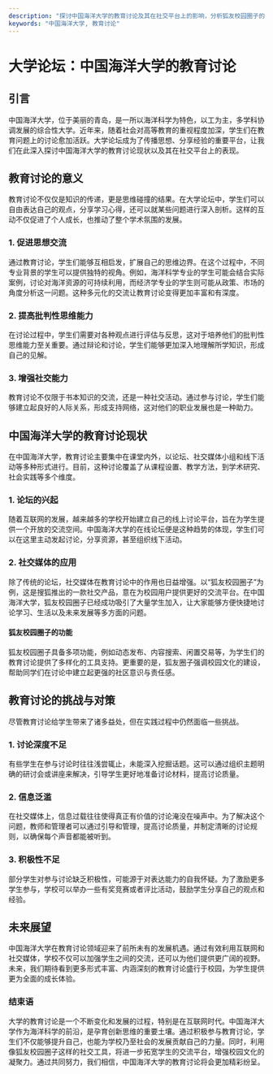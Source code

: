 ```yaml
---
description: "探讨中国海洋大学的教育讨论及其在社交平台上的影响，分析狐友校园圈子的应用情况。"
keywords: "中国海洋大学, 教育讨论"
---
```

# 大学论坛：中国海洋大学的教育讨论

## 引言

中国海洋大学，位于美丽的青岛，是一所以海洋科学为特色，以工为主，多学科协调发展的综合性大学。近年来，随着社会对高等教育的重视程度加深，学生们在教育问题上的讨论愈加活跃。大学论坛成为了传播思想、分享经验的重要平台，让我们在此深入探讨中国海洋大学的教育讨论现状以及其在社交平台上的表现。

## 教育讨论的意义

教育讨论不仅仅是知识的传递，更是思维碰撞的结果。在大学论坛中，学生们可以自由表达自己的观点，分享学习心得，还可以就某些问题进行深入剖析。这样的互动不仅促进了个人成长，也推动了整个学术氛围的发展。

### 1. 促进思想交流

通过教育讨论，学生们能够互相启发，扩展自己的思维边界。在这个过程中，不同专业背景的学生可以提供独特的视角。例如，海洋科学专业的学生可能会结合实际案例，讨论对海洋资源的可持续利用，而经济学专业的学生则可能从政策、市场的角度分析这一问题。这种多元化的交流让教育讨论变得更加丰富和有深度。

### 2. 提高批判性思维能力

在讨论过程中，学生们需要对各种观点进行评估与反思，这对于培养他们的批判性思维能力至关重要。通过辩论和讨论，学生们能够更加深入地理解所学知识，形成自己的见解。

### 3. 增强社交能力

教育讨论不仅限于书本知识的交流，还是一种社交活动。通过参与讨论，学生们能够建立起良好的人际关系，形成支持网络，这对他们的职业发展也是一种助力。

## 中国海洋大学的教育讨论现状

在中国海洋大学，教育讨论主要集中在课堂内外，以论坛、社交媒体小组和线下活动等多种形式进行。目前，这种讨论覆盖了从课程设置、教学方法，到学术研究、社会实践等多个维度。

### 1. 论坛的兴起

随着互联网的发展，越来越多的学校开始建立自己的线上讨论平台，旨在为学生提供一个开放的交流空间。中国海洋大学的在线论坛便是这种趋势的体现，学生们可以在这里主动发起讨论，分享资源，甚至组织线下活动。

### 2. 社交媒体的应用

除了传统的论坛，社交媒体在教育讨论中的作用也日益增强。以“狐友校园圈子”为例，这是搜狐推出的一款社交产品，意在为校园用户提供更好的交流平台。在中国海洋大学，狐友校园圈子已经成功吸引了大量学生加入，让大家能够方便快捷地讨论学习、生活以及未来发展等多方面的问题。

#### 狐友校园圈子的功能

狐友校园圈子具备多项功能，例如动态发布、内容搜索、闲置交易等，为学生们的教育讨论提供了多样化的工具支持。更重要的是，狐友圈子强调校园文化的建设，帮助同学们在讨论中建立起更强的社区意识与责任感。

## 教育讨论的挑战与对策

尽管教育讨论给学生带来了诸多益处，但在实践过程中仍然面临一些挑战。

### 1. 讨论深度不足

有些学生在参与讨论时往往浅尝辄止，未能深入挖掘话题。这可以通过组织主题明确的研讨会或讲座来解决，引导学生更好地准备讨论材料，提高讨论质量。

### 2. 信息泛滥

在社交媒体上，信息过载往往使得真正有价值的讨论淹没在噪声中。为了解决这个问题，教师和管理者可以通过引导和管理，提高讨论质量，并制定清晰的讨论规则，以确保每个声音都能被听到。

### 3. 积极性不足

部分学生对参与讨论缺乏积极性，可能源于对表达能力的自我怀疑。为了激励更多学生参与，学校可以举办一些有奖竞赛或者评比活动，鼓励学生分享自己的观点和经验。

## 未来展望

中国海洋大学在教育讨论领域迎来了前所未有的发展机遇。通过有效利用互联网和社交媒体，学校不仅可以加强学生之间的交流，还可以为他们提供更广阔的视野。未来，我们期待看到更多形式丰富、内涵深刻的教育讨论盛行于校园，为学生提供更为全面的成长体验。

### 结束语

大学的教育讨论是一个不断变化和发展的过程，特别是在互联网时代。中国海洋大学作为海洋科学的前沿，是孕育创新思维的重要土壤。通过积极参与教育讨论，学生们不仅能够提升自己，也能为学校乃至社会的发展贡献自己的力量。同时，利用像狐友校园圈子这样的社交工具，将进一步拓宽学生的交流平台，增强校园文化的凝聚力。通过共同努力，我们相信，中国海洋大学的教育讨论将会更加精彩纷呈。
